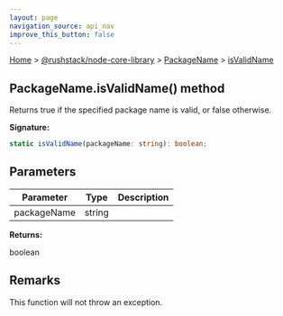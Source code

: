 ```yaml
---
layout: page
navigation_source: api_nav
improve_this_button: false
---
```



[Home](./index.md) &gt; [@rushstack/node-core-library](./node-core-library.md) &gt; [PackageName](./node-core-library.packagename.md) &gt; [isValidName](./node-core-library.packagename.isvalidname.md)

## PackageName.isValidName() method

Returns true if the specified package name is valid, or false otherwise.

<b>Signature:</b>

```typescript
static isValidName(packageName: string): boolean;
```

## Parameters

|  Parameter | Type | Description |
|  --- | --- | --- |
|  packageName | string |  |

<b>Returns:</b>

boolean

## Remarks

This function will not throw an exception.
